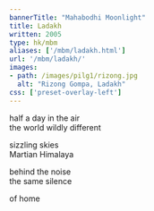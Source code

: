 ```yaml
---
bannerTitle: "Mahabodhi Moonlight" 
title: Ladakh
written: 2005
type: hk/mbm
aliases: ['/mbm/ladakh.html']
url: '/mbm/ladakh/'
images:
- path: /images/pilg1/rizong.jpg 
  alt: "Rizong Gompa, Ladakh"
css: ['preset-overlay-left']
---
```


half a day in the air  
the world wildly different

sizzling skies  
Martian Himalaya

behind the noise  
the same silence
  
of home


